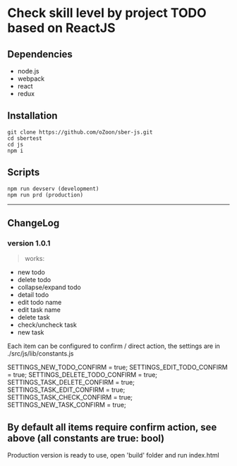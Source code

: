 # Check skill level by project TODO based on ReactJS

## Dependencies

* node.js
* webpack
* react
* redux

## Installation

```
git clone https://github.com/oZoon/sber-js.git
cd sbertest
cd js
npm i
```

## Scripts
```
npm run devserv (development)
npm run prd (production)
```

---

## ChangeLog

### version 1.0.1

> works:
- new todo
- delete todo
- collapse/expand todo
- detail todo
- edit todo name
- edit task name
- delete task
- check/uncheck task
- new task

Each item can be configured to confirm / direct action, the settings are in ./src/js/lib/constants.js

SETTINGS_NEW_TODO_CONFIRM = true;
SETTINGS_EDIT_TODO_CONFIRM = true;
SETTINGS_DELETE_TODO_CONFIRM = true;
SETTINGS_TASK_DELETE_CONFIRM = true;
SETTINGS_TASK_EDIT_CONFIRM = true;
SETTINGS_TASK_CHECK_CONFIRM = true;
SETTINGS_NEW_TASK_CONFIRM = true;

By default all items require confirm action, see above (all constants are true: bool)
---

Production version is ready to use, open 'build' folder and run index.html

